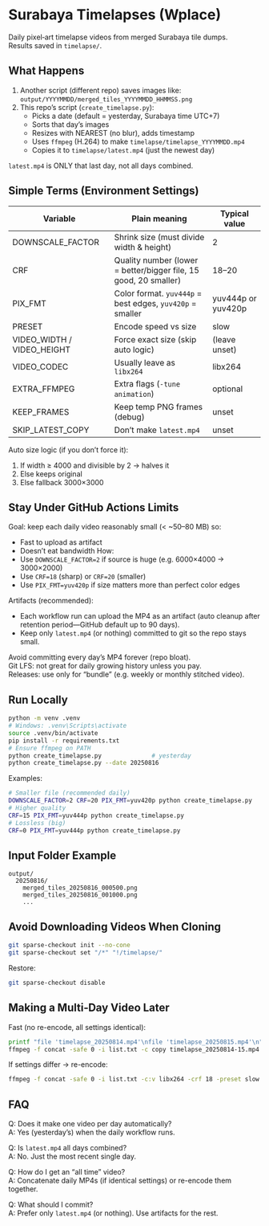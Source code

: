 # Surabaya Timelapses (Wplace)

Daily pixel‑art timelapse videos from merged Surabaya tile dumps.  
Results saved in `timelapse/`.

## What Happens
1. Another script (different repo) saves images like:
   `output/YYYYMMDD/merged_tiles_YYYYMMDD_HHMMSS.png`
2. This repo’s script (`create_timelapse.py`):
   - Picks a date (default = yesterday, Surabaya time UTC+7)
   - Sorts that day’s images
   - Resizes with NEAREST (no blur), adds timestamp
   - Uses `ffmpeg` (H.264) to make `timelapse/timelapse_YYYYMMDD.mp4`
   - Copies it to `timelapse/latest.mp4` (just the newest day)

`latest.mp4` is ONLY that last day, not all days combined.

## Simple Terms (Environment Settings)
| Variable | Plain meaning | Typical value |
|----------|---------------|---------------|
| DOWNSCALE_FACTOR | Shrink size (must divide width & height) | 2 |
| CRF | Quality number (lower = better/bigger file, 15 good, 20 smaller) | 18–20 |
| PIX_FMT | Color format. `yuv444p` = best edges, `yuv420p` = smaller | yuv444p or yuv420p |
| PRESET | Encode speed vs size | slow |
| VIDEO_WIDTH / VIDEO_HEIGHT | Force exact size (skip auto logic) | (leave unset) |
| VIDEO_CODEC | Usually leave as `libx264` | libx264 |
| EXTRA_FFMPEG | Extra flags (`-tune animation`) | optional |
| KEEP_FRAMES | Keep temp PNG frames (debug) | unset |
| SKIP_LATEST_COPY | Don’t make `latest.mp4` | unset |

Auto size logic (if you don’t force it):
1. If width ≥ 4000 and divisible by 2 → halves it
2. Else keeps original
3. Else fallback 3000×3000

## Stay Under GitHub Actions Limits
Goal: keep each daily video reasonably small (< ~50–80 MB) so:
- Fast to upload as artifact
- Doesn’t eat bandwidth
How:
- Use `DOWNSCALE_FACTOR=2` if source is huge (e.g. 6000×4000 → 3000×2000)
- Use `CRF=18` (sharp) or `CRF=20` (smaller)
- Use `PIX_FMT=yuv420p` if size matters more than perfect color edges

Artifacts (recommended):
- Each workflow run can upload the MP4 as an artifact (auto cleanup after retention period—GitHub default up to 90 days).
- Keep only `latest.mp4` (or nothing) committed to git so the repo stays small.

Avoid committing every day’s MP4 forever (repo bloat).  
Git LFS: not great for daily growing history unless you pay.  
Releases: use only for “bundle” (e.g. weekly or monthly stitched video).

## Run Locally
```bash
python -m venv .venv
# Windows: .venv\Scripts\activate
source .venv/bin/activate
pip install -r requirements.txt
# Ensure ffmpeg on PATH
python create_timelapse.py              # yesterday
python create_timelapse.py --date 20250816
```

Examples:
```bash
# Smaller file (recommended daily)
DOWNSCALE_FACTOR=2 CRF=20 PIX_FMT=yuv420p python create_timelapse.py
# Higher quality
CRF=15 PIX_FMT=yuv444p python create_timelapse.py
# Lossless (big)
CRF=0 PIX_FMT=yuv444p python create_timelapse.py
```

## Input Folder Example
```
output/
  20250816/
    merged_tiles_20250816_000500.png
    merged_tiles_20250816_001000.png
    ...
```

## Avoid Downloading Videos When Cloning
```bash
git sparse-checkout init --no-cone
git sparse-checkout set "/*" "!/timelapse/"
```
Restore:
```bash
git sparse-checkout disable
```

## Making a Multi‑Day Video Later
Fast (no re-encode, all settings identical):
```bash
printf "file 'timelapse_20250814.mp4'\nfile 'timelapse_20250815.mp4'\n" > list.txt
ffmpeg -f concat -safe 0 -i list.txt -c copy timelapse_20250814-15.mp4
```
If settings differ → re-encode:
```bash
ffmpeg -f concat -safe 0 -i list.txt -c:v libx264 -crf 18 -preset slow -pix_fmt yuv444p all.mp4
```

## FAQ
Q: Does it make one video per day automatically?  
A: Yes (yesterday’s) when the daily workflow runs.

Q: Is `latest.mp4` all days combined?  
A: No. Just the most recent single day.

Q: How do I get an “all time” video?  
A: Concatenate daily MP4s (if identical settings) or re-encode them together.

Q: What should I commit?  
A: Prefer only `latest.mp4` (or nothing). Use artifacts for the rest.
